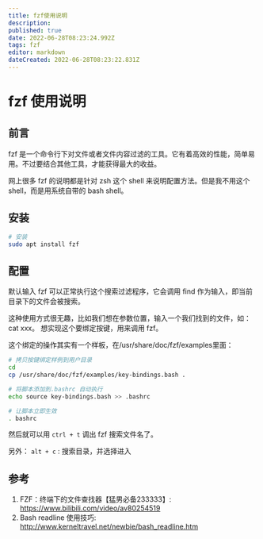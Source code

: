 ```yaml
---
title: fzf使用说明
description: 
published: true
date: 2022-06-28T08:23:24.992Z
tags: fzf
editor: markdown
dateCreated: 2022-06-28T08:23:22.831Z
---
```


# fzf 使用说明

## 前言

fzf 是一个命令行下对文件或者文件内容过滤的工具。它有着高效的性能，简单易用。不过要结合其他工具，才能获得最大的收益。

网上很多 fzf 的说明都是针对 zsh 这个 shell 来说明配置方法。但是我不用这个 shell，而是用系统自带的 bash shell。

## 安装

```bash
# 安装
sudo apt install fzf
```

## 配置

默认输入 fzf 可以正常执行这个搜索过滤程序，它会调用 find 作为输入，即当前目录下的文件会被搜索。

这种使用方式很无趣，比如我们想在参数位置，输入一个我们找到的文件，如： cat xxx。 想实现这个要绑定按键，用来调用 fzf。

这个绑定的操作其实有一个样板，在/usr/share/doc/fzf/examples里面：

```bash
# 拷贝按键绑定样例到用户目录
cd 
cp /usr/share/doc/fzf/examples/key-bindings.bash .

# 将脚本添加到.bashrc 自动执行
echo source key-bindings.bash >> .bashrc

# 让脚本立即生效
. bashrc
```

然后就可以用 `ctrl + t` 调出 fzf 搜索文件名了。

另外：
`alt + c` : 搜索目录，并选择进入

## 参考

1. FZF：终端下的文件查找器【猛男必备233333】: <https://www.bilibili.com/video/av80254519>
2. Bash readline 使用技巧: <http://www.kerneltravel.net/newbie/bash_readline.htm>